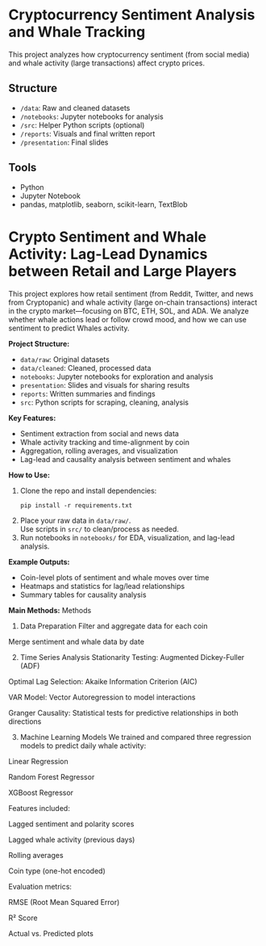 # Cryptocurrency Sentiment Analysis and Whale Tracking

This project analyzes how cryptocurrency sentiment (from social media) and whale activity (large transactions) affect crypto prices.

## Structure
- `/data`: Raw and cleaned datasets
- `/notebooks`: Jupyter notebooks for analysis
- `/src`: Helper Python scripts (optional)
- `/reports`: Visuals and final written report
- `/presentation`: Final slides

## Tools
- Python
- Jupyter Notebook
- pandas, matplotlib, seaborn, scikit-learn, TextBlob


# Crypto Sentiment and Whale Activity: Lag-Lead Dynamics between Retail and Large Players

This project explores how retail sentiment (from Reddit, Twitter, and news from Cryptopanic) and whale activity (large on-chain transactions) interact in the crypto market—focusing on BTC, ETH, SOL, and ADA. We analyze whether whale actions lead or follow crowd mood, and how we can use sentiment to predict Whales activity.


**Project Structure:**
- `data/raw`: Original datasets
- `data/cleaned`: Cleaned, processed data
- `notebooks`: Jupyter notebooks for exploration and analysis
- `presentation`: Slides and visuals for sharing results
- `reports`: Written summaries and findings
- `src`: Python scripts for scraping, cleaning, analysis

**Key Features:**
- Sentiment extraction from social and news data
- Whale activity tracking and time-alignment by coin
- Aggregation, rolling averages, and visualization
- Lag-lead and causality analysis between sentiment and whales

**How to Use:**
1. Clone the repo and install dependencies:
    ```
    pip install -r requirements.txt
    ```
2. Place your raw data in `data/raw/`.  
   Use scripts in `src/` to clean/process as needed.
3. Run notebooks in `notebooks/` for EDA, visualization, and lag-lead analysis.

**Example Outputs:**  
- Coin-level plots of sentiment and whale moves over time  
- Heatmaps and statistics for lag/lead relationships  
- Summary tables for causality analysis

**Main Methods:**
Methods
1. Data Preparation
Filter and aggregate data for each coin

Merge sentiment and whale data by date

2. Time Series Analysis
Stationarity Testing: Augmented Dickey-Fuller (ADF)

Optimal Lag Selection: Akaike Information Criterion (AIC)

VAR Model: Vector Autoregression to model interactions

Granger Causality: Statistical tests for predictive relationships in both directions

3. Machine Learning Models
We trained and compared three regression models to predict daily whale activity:

Linear Regression

Random Forest Regressor

XGBoost Regressor

Features included:

Lagged sentiment and polarity scores

Lagged whale activity (previous days)

Rolling averages

Coin type (one-hot encoded)

Evaluation metrics:

RMSE (Root Mean Squared Error)

R² Score

Actual vs. Predicted plots





